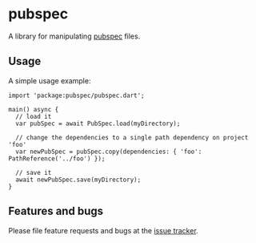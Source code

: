 # pubspec

A library for manipulating [pubspec](https://www.dartlang.org/tools/pub/pubspec.html) files.

## Usage

A simple usage example:

    import 'package:pubspec/pubspec.dart';

    main() async {
      // load it
      var pubSpec = await PubSpec.load(myDirectory);

      // change the dependencies to a single path dependency on project 'foo'
      var newPubSpec = pubSpec.copy(dependencies: { 'foo': PathReference('../foo') });

      // save it
      await newPubSpec.save(myDirectory);
    }


## Features and bugs

Please file feature requests and bugs at the [issue tracker][tracker].

[tracker]: https://github.com/j4qfrost/pubspec/issues
